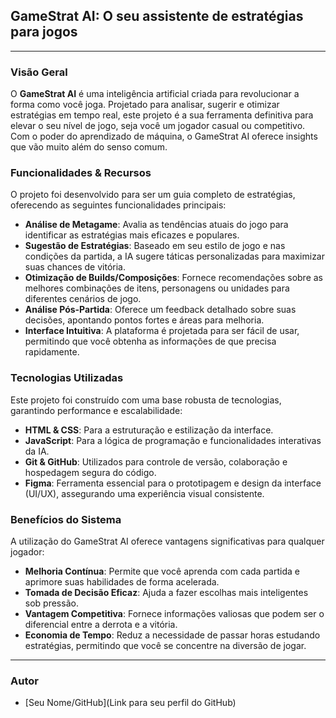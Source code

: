 ## GameStrat AI: O seu assistente de estratégias para jogos

---

### Visão Geral

O **GameStrat AI** é uma inteligência artificial criada para revolucionar a forma como você joga. Projetado para analisar, sugerir e otimizar estratégias em tempo real, este projeto é a sua ferramenta definitiva para elevar o seu nível de jogo, seja você um jogador casual ou competitivo. Com o poder do aprendizado de máquina, o GameStrat AI oferece insights que vão muito além do senso comum.

### Funcionalidades & Recursos

O projeto foi desenvolvido para ser um guia completo de estratégias, oferecendo as seguintes funcionalidades principais:

* **Análise de Metagame**: Avalia as tendências atuais do jogo para identificar as estratégias mais eficazes e populares.
* **Sugestão de Estratégias**: Baseado em seu estilo de jogo e nas condições da partida, a IA sugere táticas personalizadas para maximizar suas chances de vitória.
* **Otimização de Builds/Composições**: Fornece recomendações sobre as melhores combinações de itens, personagens ou unidades para diferentes cenários de jogo.
* **Análise Pós-Partida**: Oferece um feedback detalhado sobre suas decisões, apontando pontos fortes e áreas para melhoria.
* **Interface Intuitiva**: A plataforma é projetada para ser fácil de usar, permitindo que você obtenha as informações de que precisa rapidamente.

### Tecnologias Utilizadas

Este projeto foi construído com uma base robusta de tecnologias, garantindo performance e escalabilidade:

* **HTML & CSS**: Para a estruturação e estilização da interface.
* **JavaScript**: Para a lógica de programação e funcionalidades interativas da IA.
* **Git & GitHub**: Utilizados para controle de versão, colaboração e hospedagem segura do código.
* **Figma**: Ferramenta essencial para o prototipagem e design da interface (UI/UX), assegurando uma experiência visual consistente.

### Benefícios do Sistema

A utilização do GameStrat AI oferece vantagens significativas para qualquer jogador:

* **Melhoria Contínua**: Permite que você aprenda com cada partida e aprimore suas habilidades de forma acelerada.
* **Tomada de Decisão Eficaz**: Ajuda a fazer escolhas mais inteligentes sob pressão.
* **Vantagem Competitiva**: Fornece informações valiosas que podem ser o diferencial entre a derrota e a vitória.
* **Economia de Tempo**: Reduz a necessidade de passar horas estudando estratégias, permitindo que você se concentre na diversão de jogar.

---

### Autor

* [Seu Nome/GitHub](Link para seu perfil do GitHub)
